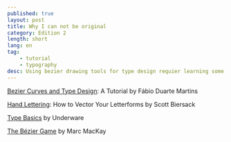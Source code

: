 ```yaml
---
published: true
layout: post
title: Why I can not be original
category: Edition 2
length: short
lang: en
tag: 
    - tutorial
    - typography
desc: Using bezier drawing tools for type design requier learning some simple basics. These resources helped me.
---
```



[Bezier Curves and Type Design](http://learn.scannerlicker.net/2014/04/16/bezier-curves-and-type-design-a-tutorial/): A Tutorial by Fábio Duarte Martins


[Hand Lettering](http://design.tutsplus.com/tutorials/hand-lettering-how-to-vector-your-letterforms--cms-23248): How to Vector Your Letterforms by Scott Biersack


[Type Basics](http://typeworkshop.com/index.php?id1=type-basics&id2=&id3=&id4=&id5=&idpic=15#pictloader) by Underware


[The Bézier Game](http://bezier.method.ac/) by Marc MacKay

